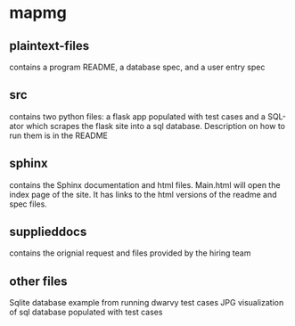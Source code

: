 # mapmg


## plaintext-files
contains a program README, a database spec, and a user entry spec
## src
contains two python files: a flask app populated with test cases and a SQL-ator which scrapes the flask site into a sql database. Description on how to run them is in the README

## sphinx
contains the Sphinx documentation and html files. Main.html will open the index page of the site.
It has links to the html versions of the readme and spec files.
## supplieddocs
contains the orignial request and files provided by the hiring team

## other files
Sqlite database example from running dwarvy test cases
JPG visualization of sql database populated with test cases
